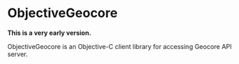 # ObjectiveGeocore

**This is a very early version.**

ObjectiveGeocore is an Objective-C client library for accessing Geocore API server.
